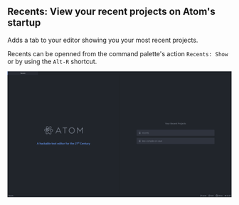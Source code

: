 ## Recents: View your recent projects on Atom's startup

Adds a tab to your editor showing you your most recent projects.

Recents can be openned from the command palette's action `Recents: Show` or by using the `Alt-R` shortcut.

![Recents](/assets/preview.png)
